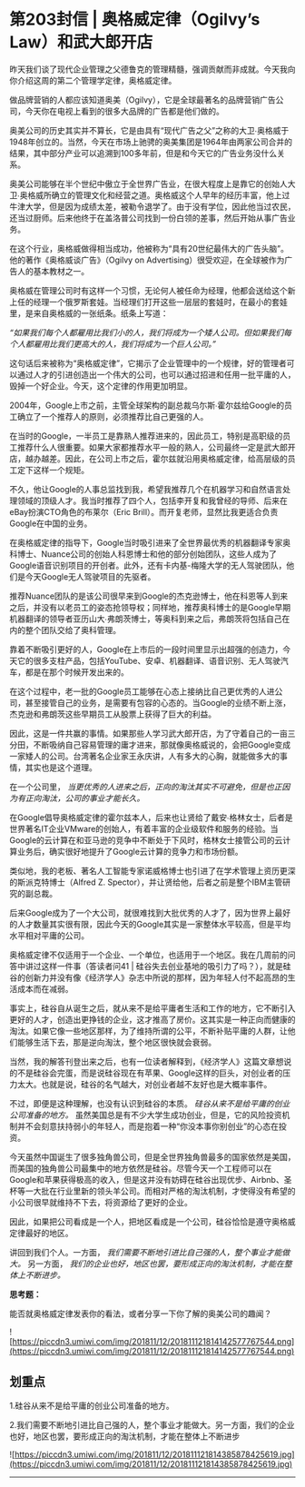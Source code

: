 # 第203封信 | 奥格威定律（Ogilvy’s Law）和武大郎开店

昨天我们谈了现代企业管理之父德鲁克的管理精髓，强调贡献而非成就。今天我向你介绍这周的第二个管理学定律，奥格威定律。

做品牌营销的人都应该知道奥美（Ogilvy），它是全球最著名的品牌营销广告公司，今天你在电视上看到的很多大品牌的广告都是他们做的。

奥美公司的历史其实并不算长，它是由具有“现代广告之父”之称的大卫∙奥格威于1948年创立的。当然，今天在市场上驰骋的奥美集团是1964年由两家公司合并的结果，其中部分产业可以追溯到100多年前，但是和今天它的广告业务没什么关系。

奥美公司能够在半个世纪中傲立于全世界广告业，在很大程度上是靠它的创始人大卫∙奥格威所确立的管理文化和经营之道。奥格威这个人早年的经历丰富，他上过牛津大学，但是因为成绩太差，被勒令退学了。由于没有学位，因此他当过农民，还当过厨师。后来他终于在盖洛普公司找到一份白领的差事，然后开始从事广告业务。

在这个行业，奥格威做得相当成功，他被称为“具有20世纪最伟大的广告头脑”。他的著作《奥格威谈广告》（Ogilvy on Advertising）很受欢迎，在全球被作为广告人的基本教材之一。

奥格威在管理公司时有这样一个习惯，无论何人被任命为经理，他都会送给这个新上任的经理一个俄罗斯套娃。当经理们打开这些一层层的套娃时，在最小的套娃里，是来自奥格威的一张纸条。纸条上写道：

 *“如果我们每个人都雇用比我们小的人，我们将成为一个矮人公司。但如果我们每个人都雇用比我们更高大的人，我们将成为一个巨人公司。”*

这句话后来被称为“奥格威定律”，它揭示了企业管理中的一个规律，好的管理者可以通过人才的引进创造出一个伟大的公司，也可以通过招进和任用一批平庸的人，毁掉一个好企业。今天，这个定律的作用更加明显。

2004年，Google上市之前，主管全球架构的副总裁乌尓斯∙霍尔兹给Google的员工确立了一个推荐人的原则，必须推荐比自己更强的人。

在当时的Google，一半员工是靠熟人推荐进来的，因此员工，特别是高职级的员工推荐什么人很重要。如果大家都推荐水平一般的熟人，公司最终一定是武大郎开店，越办越差。因此，在公司上市之后，霍尔兹就沿用奥格威定律，给高层级的员工定下这样一个规矩。

不久，他让Google的人事总监找到我，希望我推荐几个在机器学习和自然语言处理领域的顶级人才。我当时推荐了四个人，包括李开复和我曾经的导师、后来在eBay扮演CTO角色的布莱尔（Eric Brill）。而开复老师，显然比我更适合负责Google在中国的业务。

在奥格威定律的指导下，Google当时吸引进来了全世界最优秀的机器翻译专家奥科博士、Nuance公司的创始人科恩博士和他的部分创始团队，这些人成为了Google语音识别项目的开创者。此外，还有卡内基-梅隆大学的无人驾驶团队，他们是今天Google无人驾驶项目的先驱者。

推荐Nuance团队的是该公司很早来到Google的杰克逊博士，他在科恩等人到来之后，并没有以老员工的姿态抢领导权；同样地，推荐奥科博士的是Google早期机器翻译的领导者亚历山大∙弗朗茨博士，等奥科到来之后，弗朗茨将包括自己在内的整个团队交给了奥科管理。

靠着不断吸引更好的人，Google在上市后的一段时间里显示出超强的创造力，今天它的很多支柱产品，包括YouTube、安卓、机器翻译、语音识别、无人驾驶汽车，都是在那个时候开发出来的。

在这个过程中，老一批的Google员工能够在心态上接纳比自己更优秀的人进公司，甚至接管自己的业务，是需要有包容的心态的。当Google的业绩不断上涨，杰克逊和弗朗茨这些早期员工从股票上获得了巨大的利益。

因此，这是一件共赢的事情。如果那些人学习武大郎开店，为了守着自己的一亩三分田，不断吸纳自己容易管理的庸才进来，那就像奥格威说的，会把Google变成一家矮人的公司。台湾著名企业家王永庆讲，人有多大的心胸，就能做多大的事情，其实也是这个道理。

在一个公司里， *当更优秀的人进来之后，正向的淘汰其实不可避免，但是也正因为有正向淘汰，公司的事业才能长久。*

在Google倡导奥格威定律的霍尔兹本人，后来也让贤给了戴安∙格林女士，后者是世界著名IT企业VMware的创始人，有着丰富的企业级软件和服务的经验。当Google的云计算在和亚马逊的竞争中不断处于下风时，格林女士接管公司的云计算业务后，确实很好地提升了Google云计算的竞争力和市场份额。

类似地，我的老板、著名人工智能专家诺威格博士也引进了在学术管理上资历更深的斯派克特博士（Alfred Z. Spector），并让贤给他，后者之前是整个IBM主管研究的副总裁。

后来Google成为了一个大公司，就很难找到大批优秀的人才了，因为世界上最好的人才数量其实很有限，因此今天的Google其实是一家整体水平较高，但是平均水平相对平庸的公司。

奥格威定律不仅适用于一个企业、一个单位，也适用于一个地区。我在几周前的问答中讲过这样一件事（答读者问41 | 硅谷失去创业基地的吸引力了吗？），就是硅谷的创新力并没有像《经济学人》杂志中所说的那样，因为年轻人付不起高昂的生活成本而在减弱。

事实上，硅谷自从诞生之后，就从来不是给平庸者生活和工作的地方，它不断引入更好的人才，创造出更挣钱的企业，这才推高了房价。这其实是一种正向而健康的淘汰。如果它像一些地区那样，为了维持所谓的公平，不断补贴平庸的人群，让他们能够生活下去，那是逆向淘汰，整个地区很快就会衰弱。

当然，我的解答刊登出来之后，也有一位读者解释到，《经济学人》这篇文章想说的不是硅谷会完蛋，而是说硅谷现在有苹果、Google这样的巨头，对创业者的压力太大。也就是说，硅谷的名气越大，对创业者越不友好也是大概率事件。

不过，即便是这种理解，也没有认识到硅谷的本质。 *硅谷从来不是给平庸的创业公司准备的地方。* 虽然美国总是有不少大学生成功创业，但是，它的风险投资机制并不会刻意扶持弱小的年轻人，而是抱着一种“你没本事你别创业”的心态在投资。

今天虽然中国诞生了很多独角兽公司，但是全世界独角兽最多的国家依然是美国，而美国的独角兽公司最集中的地方依然是硅谷。尽管今天一个工程师可以在Google和苹果获得极高的收入，但是这并没有妨碍在硅谷出现优步、Airbnb、圣杯等一大批在行业里新的领头羊公司。而相对严格的淘汰机制，才使得没有希望的小公司很早就维持不下去，将资源给了更好的企业。

因此，如果把公司看成是一个人，把地区看成是一个公司，硅谷恰恰是遵守奥格威定律最好的地区。

讲回到我们个人。一方面， *我们需要不断地引进比自己强的人，整个事业才能做大。* 另一方面， *我们的企业也好，地区也罢，要形成正向的淘汰机制，才能在整体上不断进步。*

 **思考题：**

能否就奥格威定律发表你的看法，或者分享一下你了解的奥美公司的趣闻？

![https://piccdn3.umiwi.com/img/201811/12/201811121814142577767544.png](https://piccdn3.umiwi.com/img/201811/12/201811121814142577767544.png)

## 划重点

1.硅谷从来不是给平庸的创业公司准备的地方。

2.我们需要不断地引进比自己强的人，整个事业才能做大。另一方面，我们的企业也好，地区也罢，要形成正向的淘汰机制，才能在整体上不断进步

![https://piccdn3.umiwi.com/img/201811/12/201811121814385878425619.jpg](https://piccdn3.umiwi.com/img/201811/12/201811121814385878425619.jpg)

---
